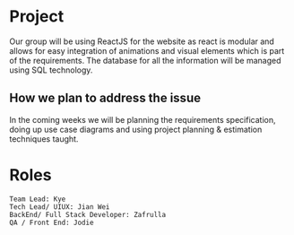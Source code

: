 # Project
Our group will be using ReactJS for the website as react is modular and allows for easy integration of animations and visual elements which is part of the requirements. The database for all the information will be managed using SQL technology. 


## How we plan to address the issue
In the coming weeks we will be planning the requirements specification, doing up use case diagrams and using project planning & estimation techniques taught. 

# Roles

```
Team Lead: Kye 
Tech Lead/ UIUX: Jian Wei
BackEnd/ Full Stack Developer: Zafrulla
QA / Front End: Jodie
```
